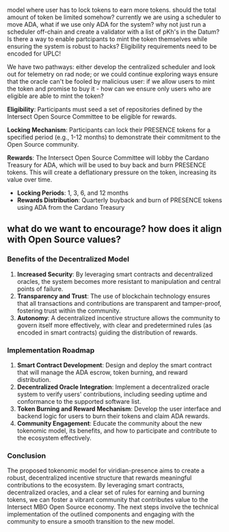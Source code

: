model where user has to lock tokens to earn more tokens.
should the total amount of token be limited somehow?
currently we are using a scheduler to move ADA, what if we use only ADA for the system?
why not just run a scheduler off-chain and create a validator with a list of pKh's in the Datum?
Is there a way to enable partcipants to mint the token themselves while ensuring the system is robust to hacks?
Eligibility requirements need to be encoded for UPLC!

We have two pathways: either develop the centralized scheduler and look out for telemetry on rad node; or we could continue exploring ways ensure that the oracle can't be fooled by malicious user: if we allow users to mint the token and promise to buy it - how can we ensure only users who are eligible are able to mint the token? 

**Eligibility**: 
Participants must seed a set of repositories defined by the Intersect Open Source Committee to be eligible for rewards.

**Locking Mechanism**: Participants can lock their PRESENCE tokens for a specified period (e.g., 1-12 months) to demonstrate their commitment to the Open Source community.

**Rewards**: The Intersect Open Source Committee will lobby the Cardano Treasury for ADA, which will be used to buy back and burn PRESENCE tokens. This will create a deflationary pressure on the token, increasing its value over time.


* **Locking Periods**: 1, 3, 6, and 12 months
* **Rewards Distribution**: Quarterly buyback and burn of PRESENCE tokens using ADA from the Cardano Treasury

## what do we want to encourage? how does it align with Open Source values?

### Benefits of the Decentralized Model
1. **Increased Security**: By leveraging smart contracts and decentralized oracles, the system becomes more resistant to manipulation and central points of failure.
2. **Transparency and Trust**: The use of blockchain technology ensures that all transactions and contributions are transparent and tamper-proof, fostering trust within the community.
3. **Autonomy**: A decentralized incentive structure allows the community to govern itself more effectively, with clear and predetermined rules (as encoded in smart contracts) guiding the distribution of rewards.

### Implementation Roadmap
1. **Smart Contract Development**: Design and deploy the smart contract that will manage the ADA escrow, token burning, and reward distribution.
2. **Decentralized Oracle Integration**: Implement a decentralized oracle system to verify users' contributions, including seeding uptime and conformance to the supported software list.
3. **Token Burning and Reward Mechanism**: Develop the user interface and backend logic for users to burn their tokens and claim ADA rewards.
4. **Community Engagement**: Educate the community about the new tokenomic model, its benefits, and how to participate and contribute to the ecosystem effectively.

### Conclusion
The proposed tokenomic model for viridian-presence aims to create a robust, decentralized incentive structure that rewards meaningful contributions to the ecosystem. By leveraging smart contracts, decentralized oracles, and a clear set of rules for earning and burning tokens, we can foster a vibrant community that contributes value to the Intersect MBO Open Source economy. The next steps involve the technical implementation of the outlined components and engaging with the community to ensure a smooth transition to the new model.

